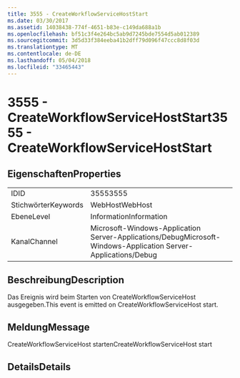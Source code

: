 ```yaml
---
title: 3555 - CreateWorkflowServiceHostStart
ms.date: 03/30/2017
ms.assetid: 14038438-774f-4651-b83e-c149da688a1b
ms.openlocfilehash: bf51c3f4e264bc5ab9d7245bde7554d5ab012389
ms.sourcegitcommit: 3d5d33f384eeba41b2dff79d096f47ccc8d8f03d
ms.translationtype: MT
ms.contentlocale: de-DE
ms.lasthandoff: 05/04/2018
ms.locfileid: "33465443"
---
```

# <a name="3555---createworkflowservicehoststart"></a><span data-ttu-id="8847a-102">3555 - CreateWorkflowServiceHostStart</span><span class="sxs-lookup"><span data-stu-id="8847a-102">3555 - CreateWorkflowServiceHostStart</span></span>
## <a name="properties"></a><span data-ttu-id="8847a-103">Eigenschaften</span><span class="sxs-lookup"><span data-stu-id="8847a-103">Properties</span></span>  
  
|||  
|-|-|  
|<span data-ttu-id="8847a-104">ID</span><span class="sxs-lookup"><span data-stu-id="8847a-104">ID</span></span>|<span data-ttu-id="8847a-105">3555</span><span class="sxs-lookup"><span data-stu-id="8847a-105">3555</span></span>|  
|<span data-ttu-id="8847a-106">Stichwörter</span><span class="sxs-lookup"><span data-stu-id="8847a-106">Keywords</span></span>|<span data-ttu-id="8847a-107">WebHost</span><span class="sxs-lookup"><span data-stu-id="8847a-107">WebHost</span></span>|  
|<span data-ttu-id="8847a-108">Ebene</span><span class="sxs-lookup"><span data-stu-id="8847a-108">Level</span></span>|<span data-ttu-id="8847a-109">Information</span><span class="sxs-lookup"><span data-stu-id="8847a-109">Information</span></span>|  
|<span data-ttu-id="8847a-110">Kanal</span><span class="sxs-lookup"><span data-stu-id="8847a-110">Channel</span></span>|<span data-ttu-id="8847a-111">Microsoft-Windows-Application Server-Applications/Debug</span><span class="sxs-lookup"><span data-stu-id="8847a-111">Microsoft-Windows-Application Server-Applications/Debug</span></span>|  
  
## <a name="description"></a><span data-ttu-id="8847a-112">Beschreibung</span><span class="sxs-lookup"><span data-stu-id="8847a-112">Description</span></span>  
 <span data-ttu-id="8847a-113">Das Ereignis wird beim Starten von CreateWorkflowServiceHost ausgegeben.</span><span class="sxs-lookup"><span data-stu-id="8847a-113">This event is emitted on CreateWorkflowServiceHost start.</span></span>  
  
## <a name="message"></a><span data-ttu-id="8847a-114">Meldung</span><span class="sxs-lookup"><span data-stu-id="8847a-114">Message</span></span>  
 <span data-ttu-id="8847a-115">CreateWorkflowServiceHost starten</span><span class="sxs-lookup"><span data-stu-id="8847a-115">CreateWorkflowServiceHost start</span></span>  
  
## <a name="details"></a><span data-ttu-id="8847a-116">Details</span><span class="sxs-lookup"><span data-stu-id="8847a-116">Details</span></span>
